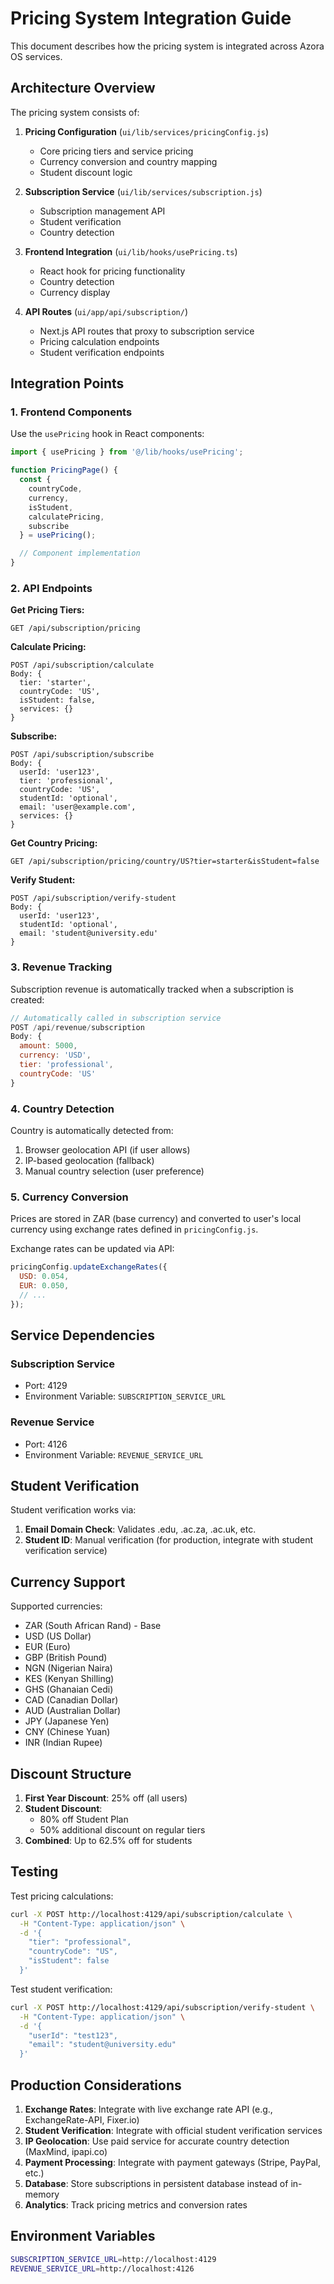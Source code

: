 # Pricing System Integration Guide

This document describes how the pricing system is integrated across Azora OS services.

## Architecture Overview

The pricing system consists of:

1. **Pricing Configuration** (`ui/lib/services/pricingConfig.js`)
   - Core pricing tiers and service pricing
   - Currency conversion and country mapping
   - Student discount logic

2. **Subscription Service** (`ui/lib/services/subscription.js`)
   - Subscription management API
   - Student verification
   - Country detection

3. **Frontend Integration** (`ui/lib/hooks/usePricing.ts`)
   - React hook for pricing functionality
   - Country detection
   - Currency display

4. **API Routes** (`ui/app/api/subscription/`)
   - Next.js API routes that proxy to subscription service
   - Pricing calculation endpoints
   - Student verification endpoints

## Integration Points

### 1. Frontend Components

Use the `usePricing` hook in React components:

```typescript
import { usePricing } from '@/lib/hooks/usePricing';

function PricingPage() {
  const { 
    countryCode, 
    currency, 
    isStudent, 
    calculatePricing, 
    subscribe 
  } = usePricing();

  // Component implementation
}
```

### 2. API Endpoints

**Get Pricing Tiers:**
```
GET /api/subscription/pricing
```

**Calculate Pricing:**
```
POST /api/subscription/calculate
Body: {
  tier: 'starter',
  countryCode: 'US',
  isStudent: false,
  services: {}
}
```

**Subscribe:**
```
POST /api/subscription/subscribe
Body: {
  userId: 'user123',
  tier: 'professional',
  countryCode: 'US',
  studentId: 'optional',
  email: 'user@example.com',
  services: {}
}
```

**Get Country Pricing:**
```
GET /api/subscription/pricing/country/US?tier=starter&isStudent=false
```

**Verify Student:**
```
POST /api/subscription/verify-student
Body: {
  userId: 'user123',
  studentId: 'optional',
  email: 'student@university.edu'
}
```

### 3. Revenue Tracking

Subscription revenue is automatically tracked when a subscription is created:

```javascript
// Automatically called in subscription service
POST /api/revenue/subscription
Body: {
  amount: 5000,
  currency: 'USD',
  tier: 'professional',
  countryCode: 'US'
}
```

### 4. Country Detection

Country is automatically detected from:
1. Browser geolocation API (if user allows)
2. IP-based geolocation (fallback)
3. Manual country selection (user preference)

### 5. Currency Conversion

Prices are stored in ZAR (base currency) and converted to user's local currency using exchange rates defined in `pricingConfig.js`.

Exchange rates can be updated via API:
```javascript
pricingConfig.updateExchangeRates({
  USD: 0.054,
  EUR: 0.050,
  // ...
});
```

## Service Dependencies

### Subscription Service
- Port: 4129
- Environment Variable: `SUBSCRIPTION_SERVICE_URL`

### Revenue Service  
- Port: 4126
- Environment Variable: `REVENUE_SERVICE_URL`

## Student Verification

Student verification works via:
1. **Email Domain Check**: Validates .edu, .ac.za, .ac.uk, etc.
2. **Student ID**: Manual verification (for production, integrate with student verification service)

## Currency Support

Supported currencies:
- ZAR (South African Rand) - Base
- USD (US Dollar)
- EUR (Euro)
- GBP (British Pound)
- NGN (Nigerian Naira)
- KES (Kenyan Shilling)
- GHS (Ghanaian Cedi)
- CAD (Canadian Dollar)
- AUD (Australian Dollar)
- JPY (Japanese Yen)
- CNY (Chinese Yuan)
- INR (Indian Rupee)

## Discount Structure

1. **First Year Discount**: 25% off (all users)
2. **Student Discount**: 
   - 80% off Student Plan
   - 50% additional discount on regular tiers
3. **Combined**: Up to 62.5% off for students

## Testing

Test pricing calculations:
```bash
curl -X POST http://localhost:4129/api/subscription/calculate \
  -H "Content-Type: application/json" \
  -d '{
    "tier": "professional",
    "countryCode": "US",
    "isStudent": false
  }'
```

Test student verification:
```bash
curl -X POST http://localhost:4129/api/subscription/verify-student \
  -H "Content-Type: application/json" \
  -d '{
    "userId": "test123",
    "email": "student@university.edu"
  }'
```

## Production Considerations

1. **Exchange Rates**: Integrate with live exchange rate API (e.g., ExchangeRate-API, Fixer.io)
2. **Student Verification**: Integrate with official student verification services
3. **IP Geolocation**: Use paid service for accurate country detection (MaxMind, ipapi.co)
4. **Payment Processing**: Integrate with payment gateways (Stripe, PayPal, etc.)
5. **Database**: Store subscriptions in persistent database instead of in-memory
6. **Analytics**: Track pricing metrics and conversion rates

## Environment Variables

```bash
SUBSCRIPTION_SERVICE_URL=http://localhost:4129
REVENUE_SERVICE_URL=http://localhost:4126
```


